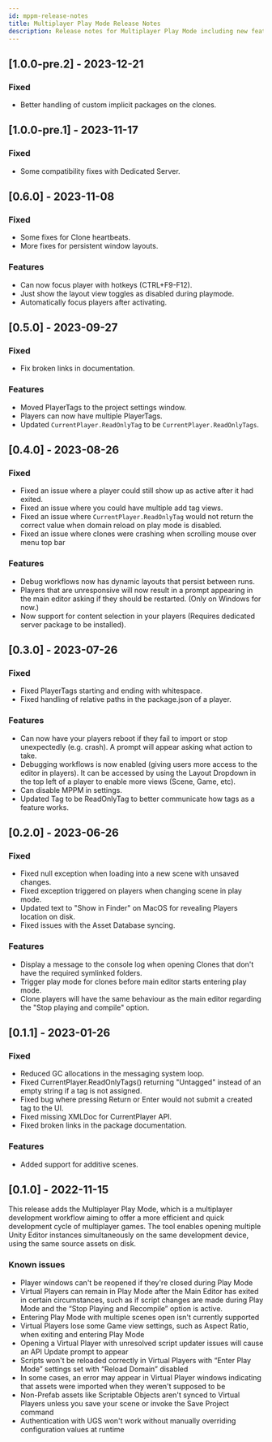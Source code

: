 ```yaml
---
id: mppm-release-notes
title: Multiplayer Play Mode Release Notes
description: Release notes for Multiplayer Play Mode including new features, updates, bug fixes, and known issues.
---
```


## [1.0.0-pre.2] - 2023-12-21

### Fixed

- Better handling of custom implicit packages on the clones.

## [1.0.0-pre.1] - 2023-11-17

### Fixed

- Some compatibility fixes with Dedicated Server.

## [0.6.0] - 2023-11-08

### Fixed

- Some fixes for Clone heartbeats.
- More fixes for persistent window layouts.

### Features

- Can now focus player with hotkeys (CTRL+F9-F12).
- Just show the layout view toggles as disabled during playmode.
- Automatically focus players after activating.

## [0.5.0] - 2023-09-27

### Fixed

- Fix broken links in documentation.

### Features

- Moved PlayerTags to the project settings window.
- Players can now have multiple PlayerTags.
- Updated `CurrentPlayer.ReadOnlyTag` to be `CurrentPlayer.ReadOnlyTags`.

## [0.4.0] - 2023-08-26

### Fixed

- Fixed an issue where a player could still show up as active after it had exited.
- Fixed an issue where you could have multiple add tag views.
- Fixed an issue where `CurrentPlayer.ReadOnlyTag` would not return the correct value when domain reload on play mode is disabled.
- Fixed an issue where clones were crashing when scrolling mouse over menu top bar

### Features

- Debug workflows now has dynamic layouts that persist between runs.
- Players that are unresponsive will now result in a prompt appearing in the main editor asking if they should be restarted. (Only on Windows for now.)
- Now support for content selection in your players (Requires dedicated server package to be installed).

## [0.3.0] - 2023-07-26

### Fixed

- Fixed PlayerTags starting and ending with whitespace.
- Fixed handling of relative paths in the package.json of a player.

### Features

- Can now have your players reboot if they fail to import or stop unexpectedly (e.g. crash). A prompt will appear asking what action to take.
- Debugging workflows is now enabled (giving users more access to the editor in players). It can be accessed by using the Layout Dropdown in the top left of a player to enable more views (Scene, Game, etc).
- Can disable MPPM in settings.
- Updated Tag to be ReadOnlyTag to better communicate how tags as a feature works.

## [0.2.0] - 2023-06-26

### Fixed

* Fixed null exception when loading into a new scene with unsaved changes.
* Fixed exception triggered on players when changing scene in play mode.
* Updated text to "Show in Finder" on MacOS for revealing Players location on disk.
* Fixed issues with the Asset Database syncing.

### Features

* Display a message to the console log when opening Clones that don't have the required symlinked folders.
* Trigger play mode for clones before main editor starts entering play mode.
* Clone players will have the same behaviour as the main editor regarding the "Stop playing and compile" option.

## [0.1.1] - 2023-01-26

### Fixed

- Reduced GC allocations in the messaging system loop.
- Fixed CurrentPlayer.ReadOnlyTags() returning "Untagged" instead of an empty string if a tag is not assigned.
- Fixed bug where pressing Return or Enter would not submit a created tag to the UI.
- Fixed missing XMLDoc for CurrentPlayer API.
- Fixed broken links in the package documentation.

### Features

* Added support for additive scenes.

## [0.1.0] - 2022-11-15

This release adds the Multiplayer Play Mode, which is a multiplayer development workflow aiming to offer a more efficient and quick development cycle of multiplayer games. The tool enables opening multiple Unity Editor instances simultaneously on the same development device, using the same source assets on disk.

### Known issues

* Player windows can't be reopened if they're closed during Play Mode
* Virtual Players can remain in Play Mode after the Main Editor has exited in certain circumstances, such as if script changes are made during Play Mode and the “Stop Playing and Recompile” option is active.
* Entering Play Mode with multiple scenes open isn't currently supported
* Virtual Players lose some Game view settings, such as Aspect Ratio, when exiting and entering Play Mode
* Opening a Virtual Player with unresolved script updater issues will cause an API Update prompt to appear
* Scripts won't be reloaded correctly in Virtual Players with “Enter Play Mode” settings set with “Reload Domain” disabled
* In some cases, an error may appear in Virtual Player windows indicating that assets were imported when they weren't supposed to be
* Non-Prefab assets like Scriptable Objects aren't synced to Virtual Players unless you save your scene or invoke the Save Project command
* Authentication with UGS won't work without manually overriding configuration values at runtime
